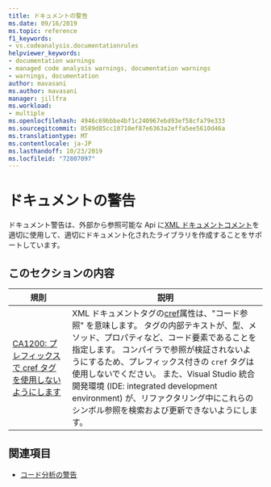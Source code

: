 ```yaml
---
title: ドキュメントの警告
ms.date: 09/16/2019
ms.topic: reference
f1_keywords:
- vs.codeanalysis.documentationrules
helpviewer_keywords:
- documentation warnings
- managed code analysis warnings, documentation warnings
- warnings, documentation
author: mavasani
ms.author: mavasani
manager: jillfra
ms.workload:
- multiple
ms.openlocfilehash: 4946c69bbbe4bf1c240967ebd93ef58cfa79e333
ms.sourcegitcommit: 8589d85cc10710ef87e6363a2effa5ee5610d46a
ms.translationtype: MT
ms.contentlocale: ja-JP
ms.lasthandoff: 10/23/2019
ms.locfileid: "72807097"
---
```

# <a name="documentation-warnings"></a>ドキュメントの警告

ドキュメント警告は、外部から参照可能な Api に[XML ドキュメントコメント](/dotnet/csharp/codedoc)を適切に使用して、適切にドキュメント化されたライブラリを作成することをサポートしています。

## <a name="in-this-section"></a>このセクションの内容

| 規則 | 説明 |
| - | - |
| [CA1200: プレフィックスで cref タグを使用しないようにします](../code-quality/ca1200.md) | XML ドキュメントタグの[cref](/dotnet/csharp/programming-guide/xmldoc/cref-attribute)属性は、"コード参照" を意味します。 タグの内部テキストが、型、メソッド、プロパティなど、コード要素であることを指定します。 コンパイラで参照が検証されないようにするため、プレフィックス付きの `cref` タグは使用しないでください。 また、Visual Studio 統合開発環境 (IDE: integrated development environment) が、リファクタリング中にこれらのシンボル参照を検索および更新できないようにします。 |

## <a name="see-also"></a>関連項目

- [コード分析の警告](../code-quality/code-analysis-for-managed-code-warnings.md)
